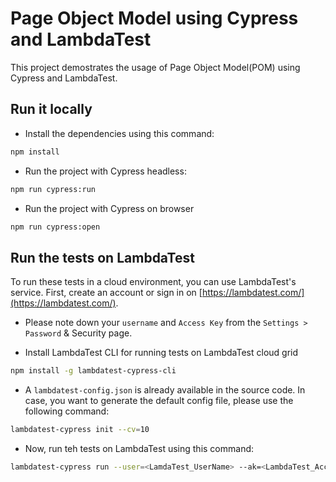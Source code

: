# Page Object Model using Cypress and LambdaTest

This project demostrates the usage of Page Object Model(POM) using Cypress and LambdaTest.

## Run it locally
- Install the dependencies using this command:

```bash
npm install
```

- Run the project with Cypress headless:

```bash
npm run cypress:run 
```

- Run the project with Cypress on browser

```bash
npm run cypress:open
```

## Run the tests on LambdaTest
To run these tests in a cloud environment, you can use LambdaTest's service. First, create an account or sign in on [https://lambdatest.com/](https://lambdatest.com/).

- Please note down your `username` and `Access Key` from the `Settings > Password` & Security page.

- Install LambdaTest CLI for running tests on LambdaTest cloud grid 
```bash
npm install -g lambdatest-cypress-cli
```
- A `lambdatest-config.json` is already available in the source code. In case, you want to generate the default config file, please use the following command:
```bash
lambdatest-cypress init --cv=10
```
- Now, run teh tests on LambdaTest using this command:

```bash
lambdatest-cypress run --user=<LamdaTest_UserName> --ak=<LambdaTest_Access_Key>
```



